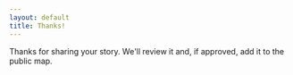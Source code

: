 ```yaml
---
layout: default
title: Thanks!
---
```



Thanks for sharing your story. We'll review it and, if approved, add it to the public map.
